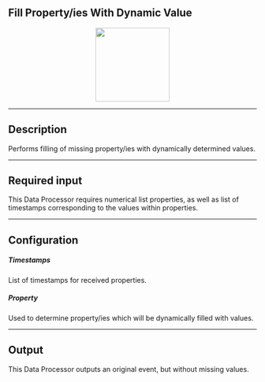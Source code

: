 ## Fill Property/ies With Dynamic Value

<p align="center"> 
    <img src="icon.png" width="150px;" class="pe-image-documentation"/>
</p>

***

## Description
Performs filling of missing property/ies with dynamically determined values.

***

## Required input
This Data Processor requires numerical list properties, as well as list of timestamps corresponding to the values within properties.

***

## Configuration
##### Timestamps

List of timestamps for received properties.

##### Property

Used to determine property/ies which will be dynamically filled with values.

***

## Output
This Data Processor outputs an original event, but without missing values.
